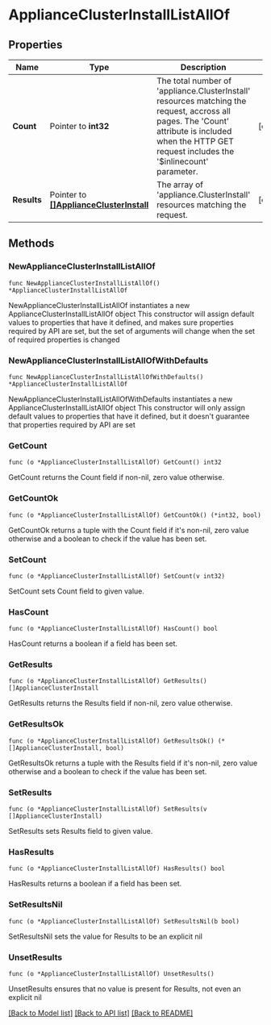 # ApplianceClusterInstallListAllOf

## Properties

Name | Type | Description | Notes
------------ | ------------- | ------------- | -------------
**Count** | Pointer to **int32** | The total number of &#39;appliance.ClusterInstall&#39; resources matching the request, accross all pages. The &#39;Count&#39; attribute is included when the HTTP GET request includes the &#39;$inlinecount&#39; parameter. | [optional] 
**Results** | Pointer to [**[]ApplianceClusterInstall**](ApplianceClusterInstall.md) | The array of &#39;appliance.ClusterInstall&#39; resources matching the request. | [optional] 

## Methods

### NewApplianceClusterInstallListAllOf

`func NewApplianceClusterInstallListAllOf() *ApplianceClusterInstallListAllOf`

NewApplianceClusterInstallListAllOf instantiates a new ApplianceClusterInstallListAllOf object
This constructor will assign default values to properties that have it defined,
and makes sure properties required by API are set, but the set of arguments
will change when the set of required properties is changed

### NewApplianceClusterInstallListAllOfWithDefaults

`func NewApplianceClusterInstallListAllOfWithDefaults() *ApplianceClusterInstallListAllOf`

NewApplianceClusterInstallListAllOfWithDefaults instantiates a new ApplianceClusterInstallListAllOf object
This constructor will only assign default values to properties that have it defined,
but it doesn't guarantee that properties required by API are set

### GetCount

`func (o *ApplianceClusterInstallListAllOf) GetCount() int32`

GetCount returns the Count field if non-nil, zero value otherwise.

### GetCountOk

`func (o *ApplianceClusterInstallListAllOf) GetCountOk() (*int32, bool)`

GetCountOk returns a tuple with the Count field if it's non-nil, zero value otherwise
and a boolean to check if the value has been set.

### SetCount

`func (o *ApplianceClusterInstallListAllOf) SetCount(v int32)`

SetCount sets Count field to given value.

### HasCount

`func (o *ApplianceClusterInstallListAllOf) HasCount() bool`

HasCount returns a boolean if a field has been set.

### GetResults

`func (o *ApplianceClusterInstallListAllOf) GetResults() []ApplianceClusterInstall`

GetResults returns the Results field if non-nil, zero value otherwise.

### GetResultsOk

`func (o *ApplianceClusterInstallListAllOf) GetResultsOk() (*[]ApplianceClusterInstall, bool)`

GetResultsOk returns a tuple with the Results field if it's non-nil, zero value otherwise
and a boolean to check if the value has been set.

### SetResults

`func (o *ApplianceClusterInstallListAllOf) SetResults(v []ApplianceClusterInstall)`

SetResults sets Results field to given value.

### HasResults

`func (o *ApplianceClusterInstallListAllOf) HasResults() bool`

HasResults returns a boolean if a field has been set.

### SetResultsNil

`func (o *ApplianceClusterInstallListAllOf) SetResultsNil(b bool)`

 SetResultsNil sets the value for Results to be an explicit nil

### UnsetResults
`func (o *ApplianceClusterInstallListAllOf) UnsetResults()`

UnsetResults ensures that no value is present for Results, not even an explicit nil

[[Back to Model list]](../README.md#documentation-for-models) [[Back to API list]](../README.md#documentation-for-api-endpoints) [[Back to README]](../README.md)



